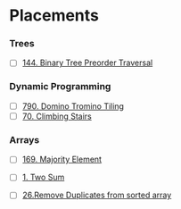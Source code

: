 # Placements


### Trees

- [ ] [144. Binary Tree Preorder Traversal](https://github.com/MananKGarg/Placements/blob/main/Leetcode%20Solutions/144.%20Binary%20Tree%20Preorder%20Traversal.pdf)

### Dynamic Programming

- [ ] [790. Domino Tromino Tiling](https://github.com/MananKGarg/Placements/blob/main/Leetcode%20Solutions/790.%20Domino%20Tromino%20Tiling.pdf)
- [ ] [70. Climbing Stairs](https://github.com/MananKGarg/Placements/blob/main/Leetcode%20Solutions/70.%20Climbing%20Stairs.pdf)

### Arrays

- [ ] [169. Majority Element](https://github.com/MananKGarg/Placements/blob/main/Leetcode%20Solutions/169.%20Majority%20Element.pdf)
- [ ] [1. Two Sum](https://github.com/MananKGarg/Placements/blob/main/Leetcode%20Solutions/1.%20Two%20Sum.pdf)
- [ ] [26.Remove Duplicates from sorted array](https://github.com/MananKGarg/Placements/blob/main/Leetcode%20Solutions/26.Remove%20Duplicates%20from%20sorted%20array.pdf)


